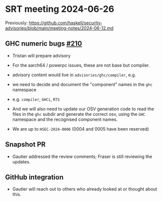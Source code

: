 # SRT meeting 2024-06-26

Previously:
https://github.com/haskell/security-advisories/blob/main/meeting-notes/2024-06-12.md

## GHC numeric bugs [#210](https://github.com/haskell/security-advisories/issues/210)

- Tristan will prepare advisory

- For the aarch64 / powerpc issues, these are not base but compiler.
- advisory content would live in `advisories/ghc/compiler`, e.g.
- we need to decide and document the "component" names in the `ghc` namespace
- e.g. `compiler`, `GHCi`, `RTS`
- And we will also need to update our OSV generation code to read the
  files in the `ghc` subdir and generate the correct osv, using the `GHC`
  namespace and the recognised component names.
- We are up to `HSEC-2024-0006` (0004 and 0005 have been reserved)

## Snapshot PR

- Gautier addressed the review comments; Fraser is still
  reviewing the updates.

## GitHub integration

- Gautier will reach out to others who already looked at or
  thought about this.
